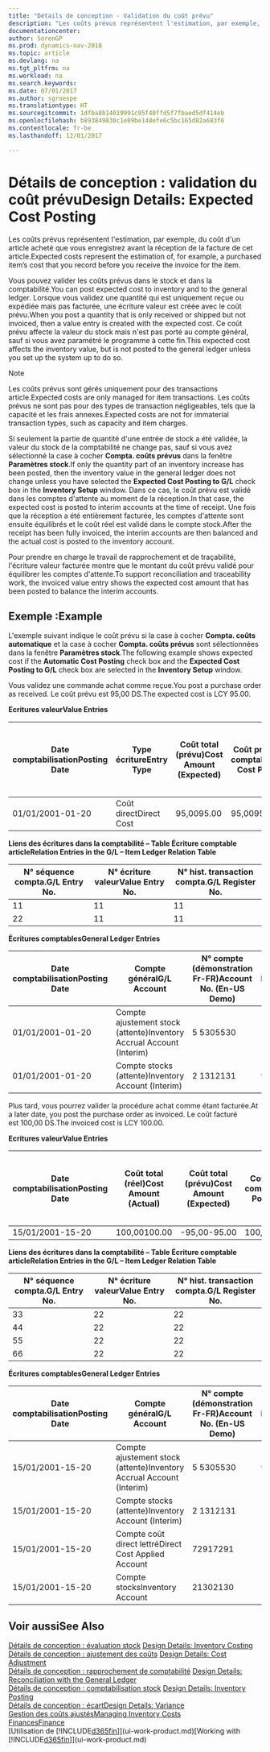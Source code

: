 ```yaml
---
title: "Détails de conception - Validation du coût prévu"
description: "Les coûts prévus représentent l'estimation, par exemple, du coût d'un article acheté que vous enregistrez avant la réception de la facture de cet article."
documentationcenter: 
author: SorenGP
ms.prod: dynamics-nav-2018
ms.topic: article
ms.devlang: na
ms.tgt_pltfrm: na
ms.workload: na
ms.search.keywords: 
ms.date: 07/01/2017
ms.author: sgroespe
ms.translationtype: HT
ms.sourcegitcommit: 1dfba8b14019991c95f40ffd5f7fbaed5df414eb
ms.openlocfilehash: b893849830c1e89be148efe6c5bc165d82a683f6
ms.contentlocale: fr-be
ms.lasthandoff: 12/01/2017

---
```

# <a name="design-details-expected-cost-posting"></a><span data-ttu-id="ba792-103">Détails de conception : validation du coût prévu</span><span class="sxs-lookup"><span data-stu-id="ba792-103">Design Details: Expected Cost Posting</span></span>
<span data-ttu-id="ba792-104">Les coûts prévus représentent l'estimation, par exemple, du coût d'un article acheté que vous enregistrez avant la réception de la facture de cet article.</span><span class="sxs-lookup"><span data-stu-id="ba792-104">Expected costs represent the estimation of, for example, a purchased item’s cost that you record before you receive the invoice for the item.</span></span>  

 <span data-ttu-id="ba792-105">Vous pouvez valider les coûts prévus dans le stock et dans la comptabilité.</span><span class="sxs-lookup"><span data-stu-id="ba792-105">You can post expected cost to inventory and to the general ledger.</span></span> <span data-ttu-id="ba792-106">Lorsque vous validez une quantité qui est uniquement reçue ou expédiée mais pas facturée, une écriture valeur est créée avec le coût prévu.</span><span class="sxs-lookup"><span data-stu-id="ba792-106">When you post a quantity that is only received or shipped but not invoiced, then a value entry is created with the expected cost.</span></span> <span data-ttu-id="ba792-107">Ce coût prévu affecte la valeur du stock mais n'est pas porté au compte général, sauf si vous avez paramétré le programme à cette fin.</span><span class="sxs-lookup"><span data-stu-id="ba792-107">This expected cost affects the inventory value, but is not posted to the general ledger unless you set up the system up to do so.</span></span>  

> [!NOTE]  
>  <span data-ttu-id="ba792-108">Les coûts prévus sont gérés uniquement pour des transactions article.</span><span class="sxs-lookup"><span data-stu-id="ba792-108">Expected costs are only managed for item transactions.</span></span> <span data-ttu-id="ba792-109">Les coûts prévus ne sont pas pour des types de transaction négligeables, tels que la capacité et les frais annexes.</span><span class="sxs-lookup"><span data-stu-id="ba792-109">Expected costs are not for immaterial transaction types, such as capacity and item charges.</span></span>  

 <span data-ttu-id="ba792-110">Si seulement la partie de quantité d'une entrée de stock a été validée, la valeur du stock de la comptabilité ne change pas, sauf si vous avez sélectionné la case à cocher **Compta. coûts prévus** dans la fenêtre **Paramètres stock**.</span><span class="sxs-lookup"><span data-stu-id="ba792-110">If only the quantity part of an inventory increase has been posted, then the inventory value in the general ledger does not change unless you have selected the **Expected Cost Posting to G/L** check box in the **Inventory Setup** window.</span></span> <span data-ttu-id="ba792-111">Dans ce cas, le coût prévu est validé dans les comptes d'attente au moment de la réception.</span><span class="sxs-lookup"><span data-stu-id="ba792-111">In that case, the expected cost is posted to interim accounts at the time of receipt.</span></span> <span data-ttu-id="ba792-112">Une fois que la réception a été entièrement facturée, les comptes d'attente sont ensuite équilibrés et le coût réel est validé dans le compte stock.</span><span class="sxs-lookup"><span data-stu-id="ba792-112">After the receipt has been fully invoiced, the interim accounts are then balanced and the actual cost is posted to the inventory account.</span></span>  

 <span data-ttu-id="ba792-113">Pour prendre en charge le travail de rapprochement et de traçabilité, l'écriture valeur facturée montre que le montant du coût prévu validé pour équilibrer les comptes d'attente.</span><span class="sxs-lookup"><span data-stu-id="ba792-113">To support reconciliation and traceability work, the invoiced value entry shows the expected cost amount that has been posted to balance the interim accounts.</span></span>  

## <a name="example"></a><span data-ttu-id="ba792-114">Exemple :</span><span class="sxs-lookup"><span data-stu-id="ba792-114">Example</span></span>  
 <span data-ttu-id="ba792-115">L'exemple suivant indique le coût prévu si la case à cocher **Compta. coûts automatique** et la case à cocher **Compta. coûts prévus** sont sélectionnées dans la fenêtre **Paramètres stock**.</span><span class="sxs-lookup"><span data-stu-id="ba792-115">The following example shows expected cost if the **Automatic Cost Posting** check box and the **Expected Cost Posting to G/L** check box are selected in the **Inventory Setup** window.</span></span>  

 <span data-ttu-id="ba792-116">Vous validez une commande achat comme reçue.</span><span class="sxs-lookup"><span data-stu-id="ba792-116">You post a purchase order as received.</span></span> <span data-ttu-id="ba792-117">Le coût prévu est 95,00 DS.</span><span class="sxs-lookup"><span data-stu-id="ba792-117">The expected cost is LCY 95.00.</span></span>  

 <span data-ttu-id="ba792-118">**Ecritures valeur**</span><span class="sxs-lookup"><span data-stu-id="ba792-118">**Value Entries**</span></span>  

|<span data-ttu-id="ba792-119">Date comptabilisation</span><span class="sxs-lookup"><span data-stu-id="ba792-119">Posting Date</span></span>|<span data-ttu-id="ba792-120">Type écriture</span><span class="sxs-lookup"><span data-stu-id="ba792-120">Entry Type</span></span>|<span data-ttu-id="ba792-121">Coût total (prévu)</span><span class="sxs-lookup"><span data-stu-id="ba792-121">Cost Amount (Expected)</span></span>|<span data-ttu-id="ba792-122">Coût prévu validé en comptabilité</span><span class="sxs-lookup"><span data-stu-id="ba792-122">Expected Cost Posted to G/L</span></span>|<span data-ttu-id="ba792-123">Coût prévu</span><span class="sxs-lookup"><span data-stu-id="ba792-123">Expected Cost</span></span>|<span data-ttu-id="ba792-124">N° séquence écriture comptable article</span><span class="sxs-lookup"><span data-stu-id="ba792-124">Item Ledger Entry No.</span></span>|<span data-ttu-id="ba792-125">Numéro de la séquence</span><span class="sxs-lookup"><span data-stu-id="ba792-125">Entry No.</span></span>|  
|------------------|----------------|------------------------------|----------------------------------|-------------------|---------------------------|---------------|  
|<span data-ttu-id="ba792-126">01/01/20</span><span class="sxs-lookup"><span data-stu-id="ba792-126">01-01-20</span></span>|<span data-ttu-id="ba792-127">Coût direct</span><span class="sxs-lookup"><span data-stu-id="ba792-127">Direct Cost</span></span>|<span data-ttu-id="ba792-128">95,00</span><span class="sxs-lookup"><span data-stu-id="ba792-128">95.00</span></span>|<span data-ttu-id="ba792-129">95,00</span><span class="sxs-lookup"><span data-stu-id="ba792-129">95.00</span></span>|<span data-ttu-id="ba792-130">Oui</span><span class="sxs-lookup"><span data-stu-id="ba792-130">Yes</span></span>|<span data-ttu-id="ba792-131">1</span><span class="sxs-lookup"><span data-stu-id="ba792-131">1</span></span>|<span data-ttu-id="ba792-132">1</span><span class="sxs-lookup"><span data-stu-id="ba792-132">1</span></span>|  

 <span data-ttu-id="ba792-133">**Liens des écritures dans la comptabilité – Table Écriture comptable article**</span><span class="sxs-lookup"><span data-stu-id="ba792-133">**Relation Entries in the G/L – Item Ledger Relation Table**</span></span>  

|<span data-ttu-id="ba792-134">N° séquence compta.</span><span class="sxs-lookup"><span data-stu-id="ba792-134">G/L Entry No.</span></span>|<span data-ttu-id="ba792-135">N° écriture valeur</span><span class="sxs-lookup"><span data-stu-id="ba792-135">Value Entry No.</span></span>|<span data-ttu-id="ba792-136">N° hist. transaction compta.</span><span class="sxs-lookup"><span data-stu-id="ba792-136">G/L Register No.</span></span>|  
|--------------------|---------------------|-----------------------|  
|<span data-ttu-id="ba792-137">1</span><span class="sxs-lookup"><span data-stu-id="ba792-137">1</span></span>|<span data-ttu-id="ba792-138">1</span><span class="sxs-lookup"><span data-stu-id="ba792-138">1</span></span>|<span data-ttu-id="ba792-139">1</span><span class="sxs-lookup"><span data-stu-id="ba792-139">1</span></span>|  
|<span data-ttu-id="ba792-140">2</span><span class="sxs-lookup"><span data-stu-id="ba792-140">2</span></span>|<span data-ttu-id="ba792-141">1</span><span class="sxs-lookup"><span data-stu-id="ba792-141">1</span></span>|<span data-ttu-id="ba792-142">1</span><span class="sxs-lookup"><span data-stu-id="ba792-142">1</span></span>|  

 <span data-ttu-id="ba792-143">**Écritures comptables**</span><span class="sxs-lookup"><span data-stu-id="ba792-143">**General Ledger Entries**</span></span>  

|<span data-ttu-id="ba792-144">Date comptabilisation</span><span class="sxs-lookup"><span data-stu-id="ba792-144">Posting Date</span></span>|<span data-ttu-id="ba792-145">Compte général</span><span class="sxs-lookup"><span data-stu-id="ba792-145">G/L Account</span></span>|<span data-ttu-id="ba792-146">N° compte (démonstration Fr-FR)</span><span class="sxs-lookup"><span data-stu-id="ba792-146">Account No. (En-US Demo)</span></span>|<span data-ttu-id="ba792-147">Montant</span><span class="sxs-lookup"><span data-stu-id="ba792-147">Amount</span></span>|<span data-ttu-id="ba792-148">Numéro de la séquence</span><span class="sxs-lookup"><span data-stu-id="ba792-148">Entry No.</span></span>|  
|------------------|------------------|---------------------------------|------------|---------------|  
|<span data-ttu-id="ba792-149">01/01/20</span><span class="sxs-lookup"><span data-stu-id="ba792-149">01-01-20</span></span>|<span data-ttu-id="ba792-150">Compte ajustement stock (attente)</span><span class="sxs-lookup"><span data-stu-id="ba792-150">Inventory Accrual Account (Interim)</span></span>|<span data-ttu-id="ba792-151">5 530</span><span class="sxs-lookup"><span data-stu-id="ba792-151">5530</span></span>|<span data-ttu-id="ba792-152">-95,00</span><span class="sxs-lookup"><span data-stu-id="ba792-152">-95.00</span></span>|<span data-ttu-id="ba792-153">2</span><span class="sxs-lookup"><span data-stu-id="ba792-153">2</span></span>|  
|<span data-ttu-id="ba792-154">01/01/20</span><span class="sxs-lookup"><span data-stu-id="ba792-154">01-01-20</span></span>|<span data-ttu-id="ba792-155">Compte stocks (attente)</span><span class="sxs-lookup"><span data-stu-id="ba792-155">Inventory Account (Interim)</span></span>|<span data-ttu-id="ba792-156">2 131</span><span class="sxs-lookup"><span data-stu-id="ba792-156">2131</span></span>|<span data-ttu-id="ba792-157">95,00</span><span class="sxs-lookup"><span data-stu-id="ba792-157">95.00</span></span>|<span data-ttu-id="ba792-158">1</span><span class="sxs-lookup"><span data-stu-id="ba792-158">1</span></span>|  

 <span data-ttu-id="ba792-159">Plus tard, vous pourrez valider la procédure achat comme étant facturée.</span><span class="sxs-lookup"><span data-stu-id="ba792-159">At a later date, you post the purchase order as invoiced.</span></span> <span data-ttu-id="ba792-160">Le coût facturé est 100,00 DS.</span><span class="sxs-lookup"><span data-stu-id="ba792-160">The invoiced cost is LCY 100.00.</span></span>  

 <span data-ttu-id="ba792-161">**Ecritures valeur**</span><span class="sxs-lookup"><span data-stu-id="ba792-161">**Value Entries**</span></span>  

|<span data-ttu-id="ba792-162">Date comptabilisation</span><span class="sxs-lookup"><span data-stu-id="ba792-162">Posting Date</span></span>|<span data-ttu-id="ba792-163">Coût total (réel)</span><span class="sxs-lookup"><span data-stu-id="ba792-163">Cost Amount (Actual)</span></span>|<span data-ttu-id="ba792-164">Coût total (prévu)</span><span class="sxs-lookup"><span data-stu-id="ba792-164">Cost Amount (Expected)</span></span>|<span data-ttu-id="ba792-165">Coût validé en comptabilité</span><span class="sxs-lookup"><span data-stu-id="ba792-165">Cost Posted to G/L</span></span>|<span data-ttu-id="ba792-166">Coût prévu</span><span class="sxs-lookup"><span data-stu-id="ba792-166">Expected Cost</span></span>|<span data-ttu-id="ba792-167">N° séquence écriture comptable article</span><span class="sxs-lookup"><span data-stu-id="ba792-167">Item Ledger Entry No.</span></span>|<span data-ttu-id="ba792-168">Numéro de la séquence</span><span class="sxs-lookup"><span data-stu-id="ba792-168">Entry No.</span></span>|  
|------------------|----------------------------|------------------------------|-------------------------|-------------------|---------------------------|---------------|  
|<span data-ttu-id="ba792-169">15/01/20</span><span class="sxs-lookup"><span data-stu-id="ba792-169">01-15-20</span></span>|<span data-ttu-id="ba792-170">100,00</span><span class="sxs-lookup"><span data-stu-id="ba792-170">100.00</span></span>|<span data-ttu-id="ba792-171">-95,00</span><span class="sxs-lookup"><span data-stu-id="ba792-171">-95.00</span></span>|<span data-ttu-id="ba792-172">100,00</span><span class="sxs-lookup"><span data-stu-id="ba792-172">100.00</span></span>|<span data-ttu-id="ba792-173">Non</span><span class="sxs-lookup"><span data-stu-id="ba792-173">No</span></span>|<span data-ttu-id="ba792-174">1</span><span class="sxs-lookup"><span data-stu-id="ba792-174">1</span></span>|<span data-ttu-id="ba792-175">2</span><span class="sxs-lookup"><span data-stu-id="ba792-175">2</span></span>|  

 <span data-ttu-id="ba792-176">**Liens des écritures dans la comptabilité – Table Écriture comptable article**</span><span class="sxs-lookup"><span data-stu-id="ba792-176">**Relation Entries in the G/L – Item Ledger Relation Table**</span></span>  

|<span data-ttu-id="ba792-177">N° séquence compta.</span><span class="sxs-lookup"><span data-stu-id="ba792-177">G/L Entry No.</span></span>|<span data-ttu-id="ba792-178">N° écriture valeur</span><span class="sxs-lookup"><span data-stu-id="ba792-178">Value Entry No.</span></span>|<span data-ttu-id="ba792-179">N° hist. transaction compta.</span><span class="sxs-lookup"><span data-stu-id="ba792-179">G/L Register No.</span></span>|  
|--------------------|---------------------|-----------------------|  
|<span data-ttu-id="ba792-180">3</span><span class="sxs-lookup"><span data-stu-id="ba792-180">3</span></span>|<span data-ttu-id="ba792-181">2</span><span class="sxs-lookup"><span data-stu-id="ba792-181">2</span></span>|<span data-ttu-id="ba792-182">2</span><span class="sxs-lookup"><span data-stu-id="ba792-182">2</span></span>|  
|<span data-ttu-id="ba792-183">4</span><span class="sxs-lookup"><span data-stu-id="ba792-183">4</span></span>|<span data-ttu-id="ba792-184">2</span><span class="sxs-lookup"><span data-stu-id="ba792-184">2</span></span>|<span data-ttu-id="ba792-185">2</span><span class="sxs-lookup"><span data-stu-id="ba792-185">2</span></span>|  
|<span data-ttu-id="ba792-186">5</span><span class="sxs-lookup"><span data-stu-id="ba792-186">5</span></span>|<span data-ttu-id="ba792-187">2</span><span class="sxs-lookup"><span data-stu-id="ba792-187">2</span></span>|<span data-ttu-id="ba792-188">2</span><span class="sxs-lookup"><span data-stu-id="ba792-188">2</span></span>|  
|<span data-ttu-id="ba792-189">6</span><span class="sxs-lookup"><span data-stu-id="ba792-189">6</span></span>|<span data-ttu-id="ba792-190">2</span><span class="sxs-lookup"><span data-stu-id="ba792-190">2</span></span>|<span data-ttu-id="ba792-191">2</span><span class="sxs-lookup"><span data-stu-id="ba792-191">2</span></span>|  

 <span data-ttu-id="ba792-192">**Écritures comptables**</span><span class="sxs-lookup"><span data-stu-id="ba792-192">**General Ledger Entries**</span></span>  

|<span data-ttu-id="ba792-193">Date comptabilisation</span><span class="sxs-lookup"><span data-stu-id="ba792-193">Posting Date</span></span>|<span data-ttu-id="ba792-194">Compte général</span><span class="sxs-lookup"><span data-stu-id="ba792-194">G/L Account</span></span>|<span data-ttu-id="ba792-195">N° compte (démonstration Fr-FR)</span><span class="sxs-lookup"><span data-stu-id="ba792-195">Account No. (En-US Demo)</span></span>|<span data-ttu-id="ba792-196">Montant</span><span class="sxs-lookup"><span data-stu-id="ba792-196">Amount</span></span>|<span data-ttu-id="ba792-197">Numéro de la séquence</span><span class="sxs-lookup"><span data-stu-id="ba792-197">Entry No.</span></span>|  
|------------------|------------------|---------------------------------|------------|---------------|  
|<span data-ttu-id="ba792-198">15/01/20</span><span class="sxs-lookup"><span data-stu-id="ba792-198">01-15-20</span></span>|<span data-ttu-id="ba792-199">Compte ajustement stock (attente)</span><span class="sxs-lookup"><span data-stu-id="ba792-199">Inventory Accrual Account (Interim)</span></span>|<span data-ttu-id="ba792-200">5 530</span><span class="sxs-lookup"><span data-stu-id="ba792-200">5530</span></span>|<span data-ttu-id="ba792-201">95,00</span><span class="sxs-lookup"><span data-stu-id="ba792-201">95.00</span></span>|<span data-ttu-id="ba792-202">4</span><span class="sxs-lookup"><span data-stu-id="ba792-202">4</span></span>|  
|<span data-ttu-id="ba792-203">15/01/20</span><span class="sxs-lookup"><span data-stu-id="ba792-203">01-15-20</span></span>|<span data-ttu-id="ba792-204">Compte stocks (attente)</span><span class="sxs-lookup"><span data-stu-id="ba792-204">Inventory Account (Interim)</span></span>|<span data-ttu-id="ba792-205">2 131</span><span class="sxs-lookup"><span data-stu-id="ba792-205">2131</span></span>|<span data-ttu-id="ba792-206">-95,00</span><span class="sxs-lookup"><span data-stu-id="ba792-206">-95.00</span></span>|<span data-ttu-id="ba792-207">3</span><span class="sxs-lookup"><span data-stu-id="ba792-207">3</span></span>|  
|<span data-ttu-id="ba792-208">15/01/20</span><span class="sxs-lookup"><span data-stu-id="ba792-208">01-15-20</span></span>|<span data-ttu-id="ba792-209">Compte coût direct lettré</span><span class="sxs-lookup"><span data-stu-id="ba792-209">Direct Cost Applied Account</span></span>|<span data-ttu-id="ba792-210">7291</span><span class="sxs-lookup"><span data-stu-id="ba792-210">7291</span></span>|<span data-ttu-id="ba792-211">-100</span><span class="sxs-lookup"><span data-stu-id="ba792-211">-100</span></span>|<span data-ttu-id="ba792-212">6</span><span class="sxs-lookup"><span data-stu-id="ba792-212">6</span></span>|  
|<span data-ttu-id="ba792-213">15/01/20</span><span class="sxs-lookup"><span data-stu-id="ba792-213">01-15-20</span></span>|<span data-ttu-id="ba792-214">Compte stocks</span><span class="sxs-lookup"><span data-stu-id="ba792-214">Inventory Account</span></span>|<span data-ttu-id="ba792-215">2130</span><span class="sxs-lookup"><span data-stu-id="ba792-215">2130</span></span>|<span data-ttu-id="ba792-216">100</span><span class="sxs-lookup"><span data-stu-id="ba792-216">100</span></span>|<span data-ttu-id="ba792-217">5</span><span class="sxs-lookup"><span data-stu-id="ba792-217">5</span></span>|  

## <a name="see-also"></a><span data-ttu-id="ba792-218">Voir aussi</span><span class="sxs-lookup"><span data-stu-id="ba792-218">See Also</span></span>
 <span data-ttu-id="ba792-219">[Détails de conception : évaluation stock](design-details-inventory-costing.md) </span><span class="sxs-lookup"><span data-stu-id="ba792-219">[Design Details: Inventory Costing](design-details-inventory-costing.md) </span></span>  
 <span data-ttu-id="ba792-220">[Détails de conception : ajustement des coûts](design-details-cost-adjustment.md) </span><span class="sxs-lookup"><span data-stu-id="ba792-220">[Design Details: Cost Adjustment](design-details-cost-adjustment.md) </span></span>  
 <span data-ttu-id="ba792-221">[Détails de conception : rapprochement de comptabilité](design-details-reconciliation-with-the-general-ledger.md) </span><span class="sxs-lookup"><span data-stu-id="ba792-221">[Design Details: Reconciliation with the General Ledger](design-details-reconciliation-with-the-general-ledger.md) </span></span>  
 <span data-ttu-id="ba792-222">[Détails de conception : comptabilisation stock](design-details-inventory-posting.md) </span><span class="sxs-lookup"><span data-stu-id="ba792-222">[Design Details: Inventory Posting](design-details-inventory-posting.md) </span></span>  
 [<span data-ttu-id="ba792-223">Détails de conception : écart</span><span class="sxs-lookup"><span data-stu-id="ba792-223">Design Details: Variance</span></span>](design-details-variance.md)  
 [<span data-ttu-id="ba792-224">Gestion des coûts ajustés</span><span class="sxs-lookup"><span data-stu-id="ba792-224">Managing Inventory Costs</span></span>](finance-manage-inventory-costs.md)  
 [<span data-ttu-id="ba792-225">Finances</span><span class="sxs-lookup"><span data-stu-id="ba792-225">Finance</span></span>](finance.md)  
 <span data-ttu-id="ba792-226">[Utilisation de [!INCLUDE[d365fin](includes/d365fin_md.md)]](ui-work-product.md)</span><span class="sxs-lookup"><span data-stu-id="ba792-226">[Working with [!INCLUDE[d365fin](includes/d365fin_md.md)]](ui-work-product.md)</span></span>

